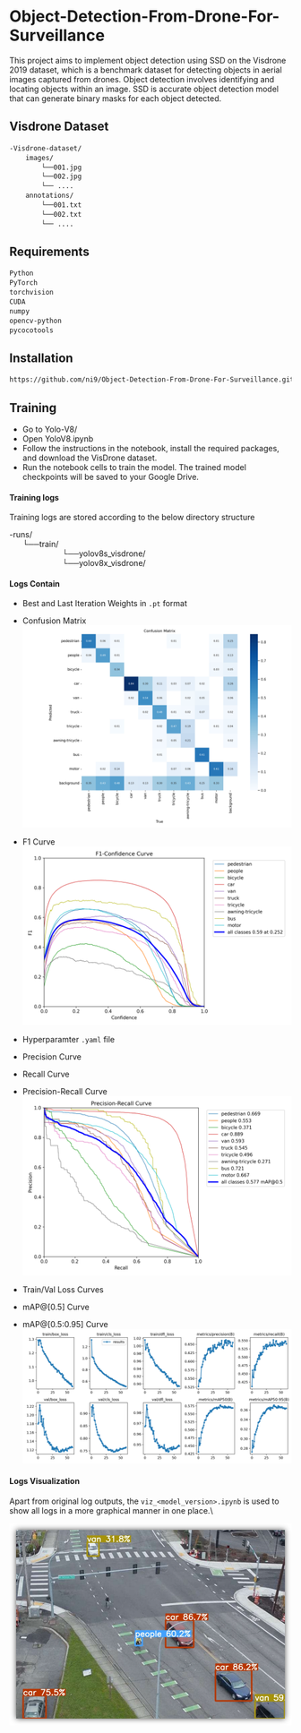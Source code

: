 



# Object-Detection-From-Drone-For-Surveillance 

This project aims to implement object detection using SSD on the Visdrone 2019 dataset, which is a benchmark dataset for detecting objects in aerial images captured from drones. Object detection involves identifying and locating objects within an image. SSD is accurate object detection model that can generate binary masks for each object detected.


## Visdrone Dataset

```bash
-Visdrone-dataset/
    images/
        └──001.jpg
        └──002.jpg
        └── ....
    annotations/
        └──001.txt
        └──002.txt
        └── ....
```

## Requirements

```bash
Python
PyTorch
torchvision
CUDA
numpy
opencv-python
pycocotools
```

## Installation

```bash
https://github.com/ni9/Object-Detection-From-Drone-For-Surveillance.git
```

## Training

- Go to Yolo-V8/
- Open YoloV8.ipynb 
- Follow the instructions in the notebook, install the required packages, and download the VisDrone dataset.
- Run the notebook cells to train the model. The trained model checkpoints will be saved to your Google Drive.



#### Training logs

Training logs are stored according to the below directory structure

-runs/\
&nbsp;&nbsp;&nbsp;&nbsp;&nbsp;&nbsp;└──train/\
&nbsp;&nbsp;&nbsp;&nbsp;&nbsp;&nbsp;&nbsp;&nbsp;&nbsp;&nbsp;&nbsp;&nbsp;&nbsp;&nbsp;&nbsp;&nbsp;&nbsp;&nbsp;&nbsp;&nbsp;&nbsp;&nbsp;&nbsp;&nbsp;└──yolov8s_visdrone/\
&nbsp;&nbsp;&nbsp;&nbsp;&nbsp;&nbsp;&nbsp;&nbsp;&nbsp;&nbsp;&nbsp;&nbsp;&nbsp;&nbsp;&nbsp;&nbsp;&nbsp;&nbsp;&nbsp;&nbsp;&nbsp;&nbsp;&nbsp;&nbsp;└──yolov8x_visdrone/


#### Logs Contain

  - Best and Last Iteration Weights in `.pt` format
  - Confusion Matrix
  ![Confusion Matrix](/Yolo-V8/confusion_matrix.png)
  - F1 Curve
  ![F1 Curve](/Yolo-V8/F1_curve.png)
  - Hyperparamter `.yaml` file
  - Precision Curve
  - Recall Curve
  - Precision-Recall Curve
  ![Precision-Recall Curve](/Yolo-V8/PR_curve.png)

  - Train/Val Loss Curves
  - mAP@[0.5] Curve
  - mAP@[0.5:0.95] Curve
  ![mAP@[0.5:0.95] Curve](/Yolo-V8/results.png)

#### Logs Visualization

Apart from original log outputs, the `viz_<model_version>.ipynb` is used to show all logs in a more graphical manner in one place.\



![Predicted Image](/images/Det2.png)



